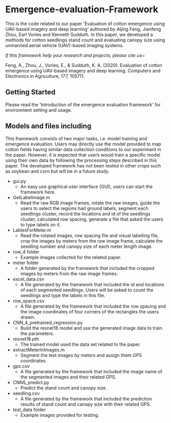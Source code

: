 # Emergence-evaluation-Framework
This is the code related to our paper 'Evaluation of cotton emergence using UAV-based imagery and deep learning' authored by Aijing Feng, Jianfeng Zhou, Earl Vories and Kenneth Sudduth. In this paper, we developed a methods for cotton seedlings stand count and evaluating canopy size using unmanned aerial vehicle (UAV)-based imaging systems.

*If this framework help your research and projects, please cite us~*

Feng, A., Zhou, J., Vories, E., & Sudduth, K. A. (2020). Evaluation of cotton emergence using UAV-based imagery and deep learning. Computers and Electronics in Agriculture, 177, 105711.

## Getting Started
Please read the 'Introduction of the emergence evaluation framework' for environment setting and usage.

## Models and files including 
This framework consists of two major tasks, i.e. model training and emergence evaluation. Users may directly use the model provided to map cotton fields having similar data collection conditions to our experiment in the paper. However, it is expected that users would train a specific model using their own data by following the processing steps described in this paper. The developed framework has not been tested in other crops such as soybean and corn but will be in a future study.

- gui.py
   - An easy use graphical user interface (GUI), users can start the framework here.
- GetLabelimage.m
   - Read the raw RGB image frames, rotate the raw images, guide the users to select the regions had ground labels, segment each seedlings cluster, record the locations and id of the seedlings cluster, calculated row spacing, generate a file that asked the users to type labels on it.
- LablesForMeter.m
  - Read the rotated images, row spacing file and visual labelling file, crop the images by meters from the raw image frame, calculate the seedling number and canopy size of each meter length image.
- row_4 folder
  - Example images collected for the related paper.
- meter folder
  - A folder generated by the framework that included the cropped images by meters from the raw image frames.
- excel_data.csv
  - A file generated by the framework that included the id and locations of each segmented seedlings. Users will be asked to count the seedlings and type the labels in this file.
- row_space.csv
  - A file generated by the framework that included the row spacing and the image coordinates of four corners of the rectangles the users drawn.
- CNN_4_pretrained_regression.py
  - Build the resnet18 model and use the generated image data to train the parameters.
- resnet18.pth
  - The trained model used the data set related to the paper.
- extractMeterInImages.m
  - Segment the test images by meters and assign them GPS coordinates.
- gps.csv
  - A file generated by the framework that included the image name of the segmented images and their related GPS.
- CNN5_predict.py
  - Predict the stand count and canopy size.
- seedling.csv
  - A file generated by the framework that included the prediction results of stand count and canopy size with their related GPS.
- test_data folder
  - Example images provided for testing.
